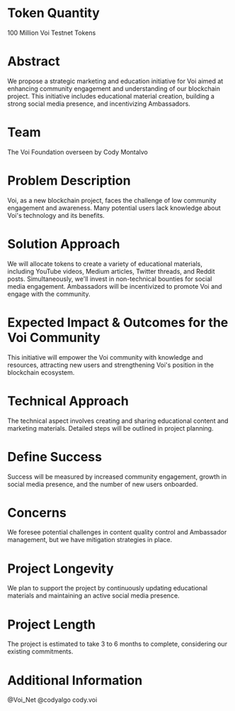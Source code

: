 # Token Quantity
100 Million Voi Testnet Tokens

# Abstract
We propose a strategic marketing and education initiative for Voi aimed at enhancing community engagement and understanding of our blockchain project. This initiative includes educational material creation, building a strong social media presence, and incentivizing Ambassadors.

# Team 
The Voi Foundation overseen by Cody Montalvo

# Problem Description 
Voi, as a new blockchain project, faces the challenge of low community engagement and awareness. Many potential users lack knowledge about Voi's technology and its benefits.

# Solution Approach 
We will allocate tokens to create a variety of educational materials, including YouTube videos, Medium articles, Twitter threads, and Reddit posts. Simultaneously, we'll invest in non-technical bounties for social media engagement. Ambassadors will be incentivized to promote Voi and engage with the community.

# Expected Impact & Outcomes for the Voi Community 
This initiative will empower the Voi community with knowledge and resources, attracting new users and strengthening Voi's position in the blockchain ecosystem.

# Technical Approach
The technical aspect involves creating and sharing educational content and marketing materials. Detailed steps will be outlined in project planning.

# Define Success
Success will be measured by increased community engagement, growth in social media presence, and the number of new users onboarded.

# Concerns
We foresee potential challenges in content quality control and Ambassador management, but we have mitigation strategies in place.

# Project Longevity 
We plan to support the project by continuously updating educational materials and maintaining an active social media presence.

# Project Length
The project is estimated to take 3 to 6 months to complete, considering our existing commitments.

# Additional Information
@Voi_Net @codyalgo cody.voi
